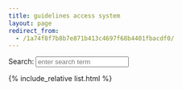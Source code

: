 ```yaml
---
title: guidelines access system
layout: page
redirect_from:
  - /1a74f8f7b8b7e871b413c4697f68b4401fbacdf0/
---
```


<script src="https://unpkg.com/lunr/lunr.js"></script>
<script src="https://code.jquery.com/jquery-2.1.3.min.js"></script>
<!-- https://lunrjs.com/guides/getting_started.html -->

<div class="col-xs-12 col-md-10 col-lg-8">
  <div class="row">
    <div class="searchbox">
    Search: <input id="search" type="text" placeholder="enter search term">  
    </div>
  </div>

  <div id="results" class="searchresult"></div>

  {% include_relative list.html %}

</div>

<script src="/assets/js/search.js"></script>

<script src="sw_load.js"></script>









